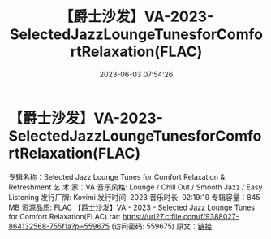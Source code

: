 ﻿---
title: 【爵士沙发】VA-2023-SelectedJazzLoungeTunesforComfortRelaxation(FLAC)
date: 2023-06-03 07:54:26
categories: 古典音乐、新世纪、纯音雅乐
tags: 纯音雅乐
---
# 【爵士沙发】VA-2023-SelectedJazzLoungeTunesforComfortRelaxation(FLAC)

专辑名称：Selected Jazz Lounge Tunes for
Comfort Relaxation & Refreshment
艺 术 家：VA
音乐风格: Lounge / Chill Out / Smooth Jazz / Easy Listening
发行厂牌: Kovimi
发行时间: 2023
音乐时长: 02:19:19
专辑容量：845 MB
资源品质: FLAC
【爵士沙发】VA - 2023 - Selected Jazz Lounge Tunes for Comfort
Relaxation(FLAC).rar: https://url27.ctfile.com/f/9388027-864132568-755f1a?p=559675
(访问密码: 559675)
原文：[链接](https://blog.sina.com.cn/s/blog_1647c7e760103125x.html)